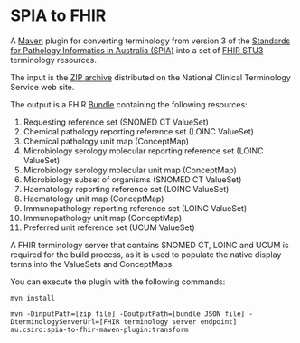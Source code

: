 # SPIA to FHIR

A [Maven](https://maven.apache.org/) plugin for converting terminology from version 3 of the [Standards for Pathology Informatics in Australia (SPIA)](https://test.rcpa.edu.au/Library/Practising-Pathology/PTIS/APUTS-Downloads) into a set of [FHIR STU3](https://hl7.org/fhir/STU3/) terminology resources.

The input is the [ZIP archive](https://www.healthterminologies.gov.au/access?content=rcpadownload) distributed on the National Clinical Terminology Service web site.

The output is a FHIR [Bundle](https://hl7.org/fhir/STU3/bundle.html) containing the following resources:

1. Requesting reference set (SNOMED CT ValueSet)
2. Chemical pathology reporting reference set (LOINC ValueSet)
3. Chemical pathology unit map (ConceptMap)
4. Microbiology serology molecular reporting reference set (LOINC ValueSet)
5. Microbiology serology molecular unit map (ConceptMap)
6. Microbiology subset of organisms (SNOMED CT ValueSet)
7. Haematology reporting reference set (LOINC ValueSet)
8. Haematology unit map (ConceptMap)
9. Immunopathology reporting reference set (LOINC ValueSet)
10. Immunopathology unit map (ConceptMap)
11. Preferred unit reference set (UCUM ValueSet)

A FHIR terminology server that contains SNOMED CT, LOINC and UCUM is required for the build process, as it is used to populate the native display terms into the ValueSets and ConceptMaps.

You can execute the plugin with the following commands:

```
mvn install

mvn -DinputPath=[zip file] -DoutputPath=[bundle JSON file] -DterminologyServerUrl=[FHIR terminology server endpoint] au.csiro:spia-to-fhir-maven-plugin:transform
```
